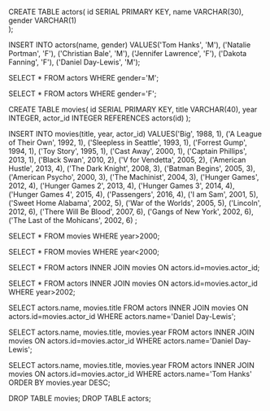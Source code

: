 CREATE TABLE actors(
id SERIAL PRIMARY KEY,
name VARCHAR(30),
gender VARCHAR(1)  
);

INSERT INTO actors(name, gender)
VALUES('Tom Hanks', 'M'), ('Natalie Portman', 'F'), ('Christian Bale', 'M'), ('Jennifer Lawrence', 'F'), ('Dakota Fanning', 'F'), ('Daniel Day-Lewis', 'M');

SELECT * FROM actors WHERE gender='M';

SELECT * FROM actors WHERE gender='F';

CREATE TABLE movies(
id SERIAL PRIMARY KEY,
title VARCHAR(40),
year INTEGER,
actor_id INTEGER REFERENCES actors(id)
);

INSERT INTO movies(title, year, actor_id)
VALUES('Big', 1988, 1),
('A League of Their Own', 1992, 1),
('Sleepless in Seattle', 1993, 1),
('Forrest Gump', 1994, 1),
('Toy Story', 1995, 1),
('Cast Away', 2000, 1),
('Captain Phillips', 2013, 1),
('Black Swan', 2010, 2),
('V for Vendetta', 2005, 2),
('American Hustle', 2013, 4),
('The Dark Knight', 2008, 3),
('Batman Begins', 2005, 3),
('American Psycho', 2000, 3),
('The Machinist', 2004, 3),
('Hunger Games', 2012, 4),
('Hunger Games 2', 2013, 4),
('Hunger Games 3', 2014, 4),
('Hunger Games 4', 2015, 4),
('Passengers', 2016, 4),
('I am Sam', 2001, 5),
('Sweet Home Alabama', 2002, 5),
('War of the Worlds', 2005, 5),
('Lincoln', 2012, 6),
('There Will Be Blood', 2007, 6),
('Gangs of New York', 2002, 6),
('The Last of the Mohicans', 2002, 6)
;

SELECT * FROM movies WHERE year>2000;

SELECT * FROM movies WHERE year<2000;

SELECT * FROM actors
INNER JOIN movies
ON actors.id=movies.actor_id;

SELECT * FROM actors
INNER JOIN movies
ON actors.id=movies.actor_id
WHERE year>2002;

SELECT actors.name, movies.title FROM actors
INNER JOIN movies
ON actors.id=movies.actor_id
WHERE actors.name='Daniel Day-Lewis';

SELECT actors.name, movies.title, movies.year FROM actors
INNER JOIN movies
ON actors.id=movies.actor_id
WHERE actors.name='Daniel Day-Lewis';

SELECT actors.name, movies.title, movies.year FROM actors
INNER JOIN movies
ON actors.id=movies.actor_id
WHERE actors.name='Tom Hanks'
ORDER BY movies.year DESC;

DROP TABLE movies;
DROP TABLE actors;
